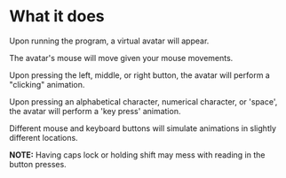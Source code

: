 # What it does
Upon running the program, a virtual avatar will appear.

The avatar's mouse will move given your mouse movements.

Upon pressing the left, middle, or right button, the avatar will perform a "clicking" animation.

Upon pressing an alphabetical character, numerical character, or 'space', the avatar will perform a 'key press' animation.

Different mouse and keyboard buttons will simulate animations in slightly different locations.

**NOTE:** Having caps lock or holding shift may mess with reading in the button presses.
